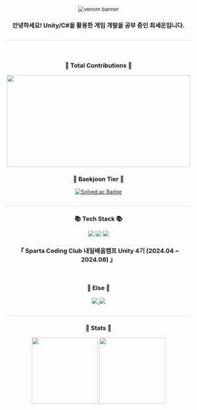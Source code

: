 <p align="center">
  <img src="https://capsule-render.vercel.app/api?type=venom&height=200&text=Welcome%20to%20my%20Github.&fontSize=70&color=0:fff176,100:ffd54f&stroke=fbc02d" alt="venom banner"/>
</p>

<h3 align="center">안녕하세요! Unity/C#을 활용한 게임 개발을 공부 중인 최세은입니다.</h3>

<h2 style="border-bottom: 1px solid #d8dee4; color: #282d33;">  </h2>

<br>

<h3 align="center">🦖 Total Contributions 🦖</h3>
<p align="center">
  <a href="https://www.gitanimals.org/en_US?utm_medium=image&utm_source=Choiseeun0815&utm_content=farm">
    <img src="https://render.gitanimals.org/farms/Choiseeun0815" width="500" height="250"/>
  </a>
</p>

<h3 align="center">🏅 Baekjoon Tier 🏅</h3>
<p align="center">
  <a href="https://solved.ac/salmons11/">
    <img src="http://mazassumnida.wtf/api/v2/generate_badge?boj=salmons11" alt="Solved.ac Badge"/>
  </a>
</p>

<h2 style="border-bottom: 1px solid #d8dee4; color: #282d33;">  </h2>

<h3 align="center">📚 Tech Stack 📚</h3>
<p align="center">
  <img src="https://img.shields.io/badge/C%2B%2B-00599C?style=for-the-badge&logo=c%2B%2B&logoColor=white"/>
  <img src="https://img.shields.io/badge/C%23-239120?style=for-the-badge&logo=csharp&logoColor=white"/>
  <img src="https://img.shields.io/badge/Unity-000000?style=for-the-badge&logo=unity&logoColor=white"/> <br>
  <h3 align="center">『 Sparta Coding Club 내일배움캠프 Unity 4기 (2024.04 ~ 2024.08) 』</h3> <br>
</p>


<h3 align="center">🍃 Else 🍃</h3>
<p align="center">
  <a href="https://blog.naver.com/stephany_77">
    <img src="https://img.shields.io/badge/Blog-03C75A?style=for-the-badge&logo=naver&logoColor=white"/>
  </a>
  <a href="mailto:sqq1_s@naver.com">
    <img src="https://img.shields.io/badge/Email-03C75A?style=for-the-badge&logo=naver&logoColor=white"/>
  </a>
</p>

<h2 style="border-bottom: 1px solid #d8dee4; color: #282d33;"> </h2>

<h3 align="center">🌱 Stats 🌱</h3>

<p align="center">
  <img src="https://github-readme-stats.vercel.app/api?username=Choiseeun0815&show_icons=true&bg_color=60,fff9c4,fff176&title_color=000000&text_color=000000&icon_color=fbc02d" height="180"/>
  <img src="https://github-readme-stats.vercel.app/api/top-langs/?username=Choiseeun0815&layout=compact&bg_color=60,fff9c4,fff176&title_color=000000&text_color=000000" height="180"/>
</p>


<!--
**Choiseeun0815/Choiseeun0815** is a ✨ _special_ ✨ repository because its `README.md` (this file) appears on your GitHub profile.

Here are some ideas to get you started:

- 🔭 I’m currently working on ...
- 🌱 I’m currently learning ...
- 👯 I’m looking to collaborate on ...
- 🤔 I’m looking for help with ...
- 💬 Ask me about ...
- 📫 How to reach me: ...
- 😄 Pronouns: ...
- ⚡ Fun fact: ...
-->
